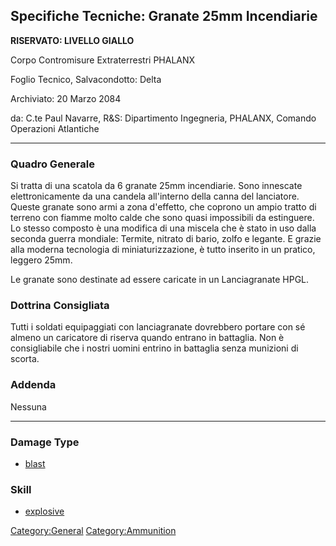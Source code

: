 ## Specifiche Tecniche: Granate 25mm Incendiarie

**RISERVATO: LIVELLO GIALLO**

Corpo Contromisure Extraterrestri PHALANX

Foglio Tecnico, Salvacondotto: Delta

Archiviato: 20 Marzo 2084

da: C.te Paul Navarre, R&S: Dipartimento Ingegneria, PHALANX, Comando
Operazioni Atlantiche

------------------------------------------------------------------------

### Quadro Generale

Si tratta di una scatola da 6 granate 25mm incendiarie. Sono innescate
elettronicamente da una candela all'interno della canna del lanciatore.
Queste granate sono armi a zona d'effetto, che coprono un ampio tratto
di terreno con fiamme molto calde che sono quasi impossibili da
estinguere. Lo stesso composto è una modifica di una miscela che è stato
in uso dalla seconda guerra mondiale: Termite, nitrato di bario, zolfo e
legante. E grazie alla moderna tecnologia di miniaturizzazione, è tutto
inserito in un pratico, leggero 25mm.

Le granate sono destinate ad essere caricate in un Lanciagranate HPGL.

### Dottrina Consigliata

Tutti i soldati equipaggiati con lanciagranate dovrebbero portare con sé
almeno un caricatore di riserva quando entrano in battaglia. Non è
consigliabile che i nostri uomini entrino in battaglia senza munizioni
di scorta.

### Addenda

Nessuna

------------------------------------------------------------------------

### Damage Type

- [blast](Damage/blast "wikilink")

### Skill

- [explosive](Skills/explosive "wikilink")

[Category:General](Category:General "wikilink")
[Category:Ammunition](Category:Ammunition "wikilink")